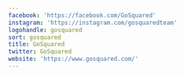 ```yaml
---
facebook: 'https://facebook.com/GoSquared'
instagram: 'https://instagram.com/gosquaredteam'
logohandle: gosquared
sort: gosquared
title: GoSquared
twitter: GoSquared
website: 'https://www.gosquared.com/'
---
```

